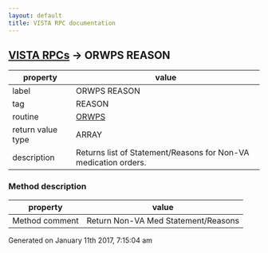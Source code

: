 ```yaml
---
layout: default
title: VISTA RPC documentation
---
```




## [VISTA RPCs](TableOfContent.md) &#8594; ORWPS REASON 

 property | value 
--- | --- 
 label | ORWPS REASON
 tag | REASON
 routine | [ORWPS](http://code.osehra.org/dox/Routine_ORWPS_source.html)
 return value type | ARRAY
 description | Returns list of Statement/Reasons for Non-VA medication orders.


### Method description

 property | value 
--- | --- 
 Method comment | Return Non-VA Med Statement/Reasons




 Generated on January 11th 2017, 7:15:04 am